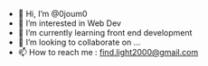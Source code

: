 - 👋 Hi, I’m @0joum0
- 👀 I’m interested in Web Dev
- 🌱 I’m currently learning front end development
- 💞️ I’m looking to collaborate on ...
- 📫 How to reach me : find.light2000@gmail.com
<!---
0joum0/0joum0 is a ✨ special ✨ repository because its `README.md` (this file) appears on your GitHub profile.
You can click the Preview link to take a look at your changes.
--->
